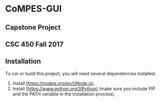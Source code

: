 # CoMPES-GUI
## Capstone Project
## CSC 450 Fall 2017

## Installation
To run or build this project, you will need several dependencies installed.
1. Install [https://nodejs.org/en/](Node.js).
2. Install [https://www.python.org/](Python) (make sure you include PIP and the PATH variable in the installation process).
